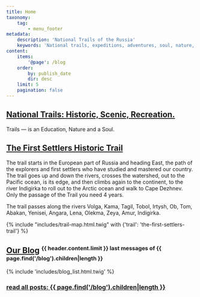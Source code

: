 ```yaml
---
title: Home
taxonomy:
    tag:
        - menu_footer
metadata:
    description: 'National Trails of the Russia'
    keywords: 'National trails, expeditions, adventures, soul, nature, wilderness, exploring, education'
content:
    items:
        '@page': /blog
    order:
        by: publish_date
        dir: desc
    limit: 5
    pagination: false
---
```


## [National Trails: Historic, Scenic, Recreation.](/trails)

Trails — is an Education, Nature and a Soul.


## [The First Settlers Historic Trail](/trails/the-first-settlers-trail)

The trail starts in the European part of Russia and heading East, the path of the explorers and first settlers who have studied and mastered our country. The trail goes up and down the rivers, crosses the watershed, out to the Pacific ocean, is its edge, and then climbs again to the continent, to the river Indigirka to roll out to the Arctic ocean and walk to Cape Dezhnev. Only the passage of the Trail you need 4 years.

The trail passes along the rivers Volga, Kama, Tagil, Tobol, Irtysh, Ob, Tom, Abakan, Yenisei, Angara, Lena, Olekma, Zeya, Amur, Indigirka.

{% include "includes/trail-map.html.twig" with {'trail': 'the-first-settlers-trail'} %}

## [Our Blog](/blog) <sup><small>{{ header.content.limit }} last messages of {{ page.find('/blog').children|length }}</small></sup>

{% include 'includes/blog_list.html.twig' %}

### [read all posts: {{ page.find('/blog').children|length }}](/blog)